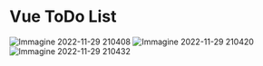 # Vue ToDo List
![Immagine 2022-11-29 210408](https://user-images.githubusercontent.com/113249037/204636755-1a123326-fcf0-4c6b-a881-3c55b61261c5.png)
![Immagine 2022-11-29 210420](https://user-images.githubusercontent.com/113249037/204636767-21c545d3-36fd-4bf5-a272-3f1b6a30ad12.png)
![Immagine 2022-11-29 210432](https://user-images.githubusercontent.com/113249037/204636773-620870a8-8d18-4825-9386-069d0865225e.png)
